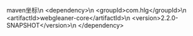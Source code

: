 maven坐标\n
\<dependency\>\n
	\<groupId\>com.hlg\</groupId\>\n
	\<artifactId\>webgleaner-core\</artifactId\>\n
	\<version\>2.2.0-SNAPSHOT\</version\>\n
\</dependency\>